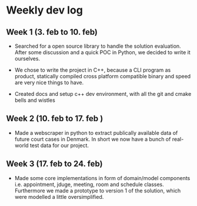 # Weekly dev log

## Week 1 (3. feb to 10. feb)

- Searched for a open source library to handle the solution evaluation. After some discussion and a quick POC in Python, we decided to write it ourselves.

- We chose to write the project in C++, because a CLI program as product, statically compiled cross platform compatible binary and speed are very nice things to have.

- Created docs and setup c++ dev environment, with all the git and cmake bells and wistles

## Week 2 (10. feb to 17. feb )

- Made a webscraper in python to extract publically available data of future court cases in Denmark. In short we now have a bunch of real-world test data for our project.

## Week 3 (17. feb to 24. feb)

- Made some core implementations in form of domain/model components i.e. appointment, jduge, meeting, room and schedule classes. Furthermore we made a prototype to version 1 of the solution, which were modelled a little oversimplified.
